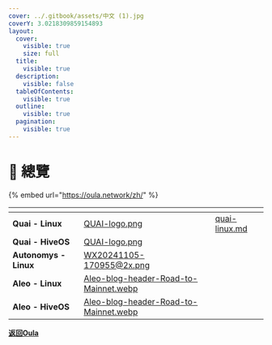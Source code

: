```yaml
---
cover: ../.gitbook/assets/中文 (1).jpg
coverY: 3.0218309859154893
layout:
  cover:
    visible: true
    size: full
  title:
    visible: true
  description:
    visible: false
  tableOfContents:
    visible: true
  outline:
    visible: true
  pagination:
    visible: true
---
```


# 📖 總覽

{% embed url="https://oula.network/zh/" %}

<table data-view="cards"><thead><tr><th></th><th data-hidden data-card-cover data-type="files"></th><th data-hidden data-card-target data-type="content-ref"></th></tr></thead><tbody><tr><td><strong>Quai - Linux</strong></td><td><a href="../.gitbook/assets/QUAI-logo.png">QUAI-logo.png</a></td><td><a href="quai-linux.md">quai-linux.md</a></td></tr><tr><td><strong>Quai - HiveOS</strong></td><td><a href="../.gitbook/assets/QUAI-logo.png">QUAI-logo.png</a></td><td></td></tr><tr><td><strong>Autonomys - Linux</strong></td><td><a href="../.gitbook/assets/WX20241105-170955@2x.png">WX20241105-170955@2x.png</a></td><td></td></tr><tr><td><strong>Aleo - Linux</strong></td><td><a href="../.gitbook/assets/Aleo-blog-header-Road-to-Mainnet.webp">Aleo-blog-header-Road-to-Mainnet.webp</a></td><td></td></tr><tr><td><strong>Aleo - HiveOS</strong></td><td><a href="../.gitbook/assets/Aleo-blog-header-Road-to-Mainnet.webp">Aleo-blog-header-Road-to-Mainnet.webp</a></td><td></td></tr></tbody></table>





[**返回Oula**](https://oula.network/zh/login)
